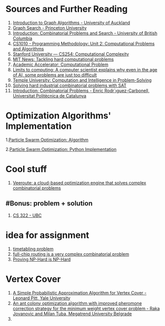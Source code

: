 # Sources and Further Reading
1. [Introduction to Graph Algorithms - University of Auckland](https://www.cs.auckland.ac.nz/compsci220s1t/archive/compsci220ft/lectures/GGlectures/220ch2_graph.pdf)
2. [Graph Search - Princeton University](https://www.cs.princeton.edu/courses/archive/spr11/cos423/Lectures/NewGraphSearch.pdf)
3. [Introduction: Combinatorial Problems and Search - University of British Columbia](https://www.cs.ubc.ca/labs/algorithms/Courses/CPSC532D-05/Slides/ch1-slides.pdf)
4. [CS1010 - Programming Methodology: Unit 2: Computational Problems and Algorithms](https://nus-cs1010.github.io/1819-s1/02-algo.html#:~:text=A%20computational%20problem%20is%20a,that%20the%20output%20must%20satisfied.)
5. [Stanford University — CS254: Computational Complexity](https://www.cs.stanford.edu/~trevisan/cs254-10/lecture02.pdf)
6. [MIT News: Tackling hard computational problems](https://news.mit.edu/2022/tackling-hard-computational-problems-0110)
7. [Academic Accelerator: Computational Problem](https://academic-accelerator.com/encyclopedia/computational-problem#google_vignette)
8. [Limits to computing: A computer scientist explains why even in the age of AI, some problems are just too difficult](https://theconversation.com/limits-to-computing-a-computer-scientist-explains-why-even-in-the-age-of-ai-some-problems-are-just-too-difficult-191930)
9. [Temple University: Computation and Intelligence in Problem-Solving](https://cis.temple.edu/~pwang/Writing/computation.pdf)
10. [Solving hard industrial combinatorial problems with SAT](https://www.tdx.cat/bitstream/handle/10803/117608/TIAR1de1.pdf?sequence=1)
11. [Introduction:
Combinatorial Problems - Enric Rodr´ıguez-Carbonell, Universitat Politècnica de Catalunya](https://www.cs.upc.edu/~erodri/webpage/cps/theory/intro/slides.pdf)

# Optimization Algorithms' Implementation
1.[Particle Swarm Optimization: Algorithm](https://www.geeksforgeeks.org/particle-swarm-optimization-pso-an-overview/)

2.[Particle Swarm Optimization: Python Implementation](https://machinelearningmastery.com/a-gentle-introduction-to-particle-swarm-optimization/)

# Cool stuff
1. [Veeroute: a cloud-based optimization engine that solves complex combinatorial problems](https://veeroute.com/introducing/)
## #Bonus: problem + solution
1. [CS 322 - UBC](https://www.cs.ubc.ca/~poole/cs322/1999/Module04/as4sol_2.html)

# idea for assignment
1. [timetabling problem](https://www.sciencedirect.com/science/article/abs/pii/S1574652606800131)
2. [full-chip routing is a very complex combinatorial problem](https://www.sciencedirect.com/science/article/abs/pii/B9780123743640500199)
3. [Proving NP-Hard is NP-Hard](https://dspace.mit.edu/bitstream/handle/1721.1/49420/6-854JFall2001/NR/rdonlyres/Electrical-Engineering-and-Computer-Science/6-854JFall2001/E71F81CC-FC34-4A08-A88A-FF983ACC14D0/0/lect11_07.pdf)

# Vertex Cover
1. [A Simple Probabilistic Approximation Algorithm for Vertex Cover - Leonard Pitt, Yale University](https://cpsc.yale.edu/sites/default/files/files/tr404.pdf)
2. [An ant colony optimization algorithm with improved pheromone correction strategy for the minimum weight vertex cover problem - Raka Jovanovic and Milan Tuba, Megatrend University Belgrade](https://www.sciencedirect.com/science/article/abs/pii/S1568494611001827)
3. 
